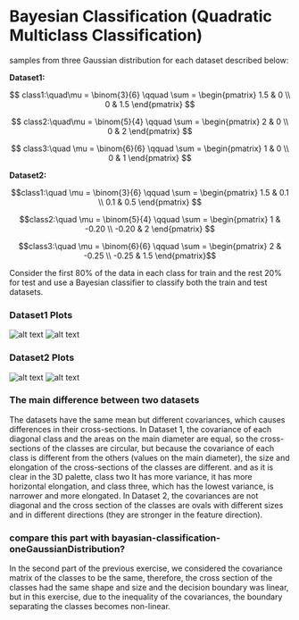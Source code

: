 # Bayesian Classification (Quadratic Multiclass Classification)
samples from three Gaussian distribution for each dataset described below:

**Dataset1:**

$$ class1:\quad\mu = \binom{3}{6} \qquad 
\sum =
\begin{pmatrix}
1.5 & 0 
\\
0 & 1.5
\end{pmatrix}
$$

$$ class2:\quad\mu = \binom{5}{4} \qquad 
\sum =
\begin{pmatrix}
2 & 0 \\
0 & 2
\end{pmatrix}
$$

$$ class3:\quad \mu = \binom{6}{6} \qquad 
\sum =
\begin{pmatrix}
1 & 0 \\
0 & 1
\end{pmatrix}
$$

**Dataset2:**

$$class1:\quad \mu = \binom{3}{6} \qquad 
\sum =
\begin{pmatrix}
1.5 & 0.1 \\
0.1 & 0.5
\end{pmatrix}
$$

$$class2:\quad \mu = \binom{5}{4} \qquad 
\sum =
\begin{pmatrix}
1 & -0.20 \\
-0.20 & 2
\end{pmatrix}
$$

$$class3:\quad \mu = \binom{6}{6} \qquad 
\sum =
\begin{pmatrix}
2 & -0.25 \\ 
-0.25 & 1.5
\end{pmatrix}$$


Consider the first 80% of the data in each class for train and the rest 20% for test and use a Bayesian classifier to classify both the train and test datasets.

### Dataset1 Plots
![alt text](https://github.com/Ghafarian-code/Bayesian-Classification-threeGaussianDistribution/blob/master/images/data1%204.jpg)
![alt text](https://github.com/Ghafarian-code/Bayesian-Classification-threeGaussianDistribution/blob/master/images/data1%203.jpg)
### Dataset2 Plots
![alt text](https://github.com/Ghafarian-code/Bayesian-Classification-threeGaussianDistribution/blob/master/images/data2%204.jpg)
![alt text](https://github.com/Ghafarian-code/Bayesian-Classification-threeGaussianDistribution/blob/master/images/data2%203.jpg)

### The main difference between two datasets
The datasets have the same mean but different covariances, which causes differences in their cross-sections. In Dataset 1, the covariance of each diagonal class and the areas on the main diameter are equal, so the cross-sections of the classes are circular, but because the covariance of each class is different from the others (values ​​on the main diameter), the size and elongation of the cross-sections of the classes are different. and as it is clear in the 3D palette, class two
It has more variance, it has more horizontal elongation, and class three, which has the lowest variance, is narrower and more elongated.
In Dataset 2, the covariances are not diagonal and the cross section of the classes are ovals with different sizes and in different directions (they are stronger in the feature direction).

### compare this part with bayasian-classification-oneGaussianDistribution?
In the second part of the previous exercise, we considered the covariance matrix of the classes to be the same, therefore, the cross section of the classes had the same shape and size and the decision boundary was linear, but in this exercise, due to the inequality of the covariances, the boundary separating the classes becomes non-linear.
